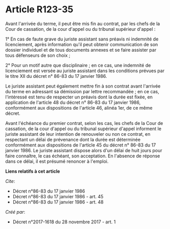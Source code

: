 # Article R123-35

Avant l'arrivée du terme, il peut être mis fin au contrat, par les chefs de la Cour de cassation, de la cour d'appel ou du
tribunal supérieur d'appel :

1° En cas de faute grave du juriste assistant sans préavis ni indemnité de licenciement, après information qu'il peut obtenir
communication de son dossier individuel et de tous documents annexes et se faire assister par tous défenseurs de son choix ;

2° Pour un motif autre que disciplinaire ; en ce cas, une indemnité de licenciement est versée au juriste assistant dans les
conditions prévues par le titre XII du décret n° 86-83 du 17 janvier 1986.

Le juriste assistant peut également mettre fin à son contrat avant l'arrivée du terme en adressant sa démission par lettre
recommandée ; en ce cas, l'intéressé est tenu de respecter un préavis dont la durée est fixée, en application de l'article 48
du décret n° 86-83 du 17 janvier 1986, conformément aux dispositions de l'article 46, alinéa 1er, de ce même décret.

Avant l'échéance du premier contrat, selon les cas, les chefs de la Cour de cassation, de la cour d'appel ou du tribunal
supérieur d'appel informent le juriste assistant de leur intention de renouveler ou non ce contrat, en respectant un délai de
prévenance dont la durée est déterminée conformément aux dispositions de l'article 45 du décret n° 86-83 du 17 janvier 1986.
Le juriste assistant dispose alors d'un délai de huit jours pour faire connaître, le cas échéant, son acceptation. En
l'absence de réponse dans ce délai, il est présumé renoncer à l'emploi.

**Liens relatifs à cet article**

_Cite_:

  - Décret n°86-83 du 17 janvier 1986
  - Décret n°86-83 du 17 janvier 1986 - art. 45
  - Décret n°86-83 du 17 janvier 1986 - art. 48

_Créé par_:

  - Décret n°2017-1618 du 28 novembre 2017 - art. 1
